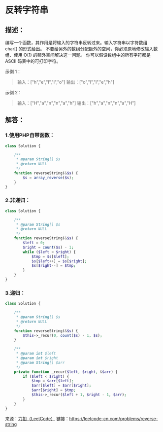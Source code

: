 # 反转字符串


## 描述：
编写一个函数，其作用是将输入的字符串反转过来。输入字符串以字符数组 char[] 的形式给出。
不要给另外的数组分配额外的空间，你必须原地修改输入数组、使用 O(1) 的额外空间解决这一问题。
你可以假设数组中的所有字符都是 ASCII 码表中的可打印字符。


示例 1：
> 输入：["h","e","l","l","o"]
> 输出：["o","l","l","e","h"]


示例 2：
> 输入：["H","a","n","n","a","h"]
> 输出：["h","a","n","n","a","H"]


## 解答：

### 1.使用PHP自带函数：
```php
class Solution {

    /**
     * @param String[] $s
     * @return NULL
     */
    function reverseString(&$s) {
        $s = array_reverse($s);
    }
}
```

### 2.非递归：
```php
class Solution {

    /**
     * @param String[] $s
     * @return NULL
     */
    function reverseString(&$s) {
        $left = 0;
        $right = count($s) - 1;
        while ($left < $right) {
            $tmp = $s[$left];
            $s[$left++] = $s[$right];
            $s[$right--] = $tmp;
        }
    }
}
```

### 3.递归：
```php
class Solution {

    /**
     * @param String[] $s
     * @return NULL
     */
    function reverseString(&$s) {
        $this->_recur(0, count($s) - 1, $s);
    }

    /**
     * @param int $left
     * @param int $right
     * @param String[] $arr
     */
    private function _recur($left, $right, &$arr) {
        if ($left < $right) {
            $tmp = $arr[$left];
            $arr[$left] = $arr[$right];
            $arr[$right] = $tmp;
            $this->_recur($left + 1, $right - 1, $arr);
        }
    }
}
```


来源：[力扣（LeetCode）](https://leetcode-cn.com/problems/reverse-string)
链接：https://leetcode-cn.com/problems/reverse-string
